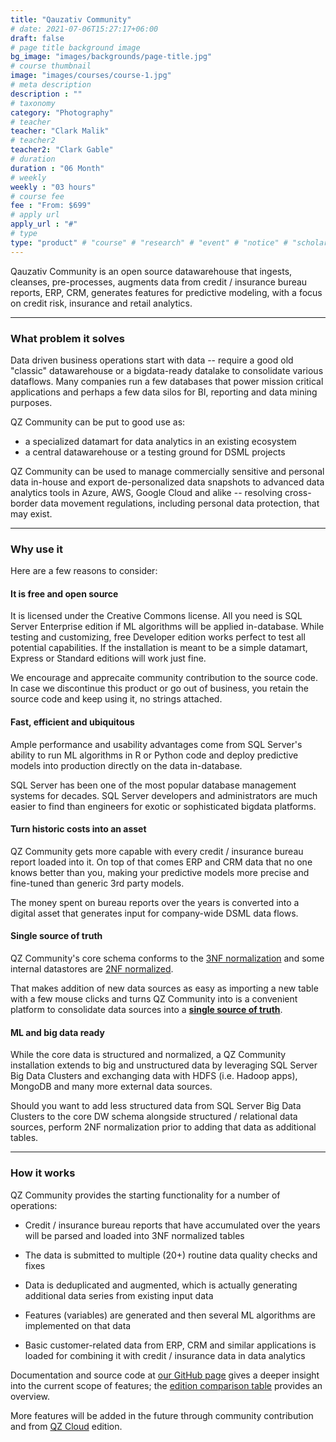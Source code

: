 ```yaml
---
title: "Qauzativ Community"
# date: 2021-07-06T15:27:17+06:00
draft: false
# page title background image
bg_image: "images/backgrounds/page-title.jpg"
# course thumbnail
image: "images/courses/course-1.jpg"
# meta description
description : ""
# taxonomy
category: "Photography"
# teacher
teacher: "Clark Malik"
# teacher2
teacher2: "Clark Gable"
# duration
duration : "06 Month"
# weekly
weekly : "03 hours"
# course fee
fee : "From: $699"
# apply url
apply_url : "#"
# type
type: "product" # "course" # "research" # "event" # "notice" # "scholarship" # "post" # "deliverables"
---
```


Qauzativ Community is an open source datawarehouse that ingests, cleanses,
pre-processes, augments data from credit / insurance bureau reports, ERP, CRM,
generates features for predictive modeling, with a focus on credit risk,
insurance and retail analytics.

***

### What problem it solves

Data driven business operations start with data -- require a good old "classic"
datawarehouse or a bigdata-ready datalake to consolidate various dataflows.
Many companies run a few databases that power mission critical applications
and perhaps a few data silos for BI, reporting and data mining purposes.

QZ Community can be put to good use as:

* a specialized datamart for data analytics in an existing ecosystem
* a central datawarehouse or a testing ground for DSML projects

QZ Community can be used to manage commercially sensitive and personal data
in-house and export de-personalized data snapshots to advanced data analytics
tools in Azure, AWS, Google Cloud and alike -- resolving cross-border data
movement regulations, including personal data protection, that may exist.

***

### Why use it

Here are a few reasons to consider:

#### It is free and open source

It is licensed under the Creative Commons license.
All you need is SQL Server Enterprise edition if ML algorithms will be
applied in-database. While testing and customizing, free Developer
edition works perfect to test all potential capabilities.
If the installation is meant to be a simple datamart, Express or Standard
editions will work just fine.

We encourage and apprecaite community contribution to the source code.
In case we discontinue this product or go out of business, you retain
the source code and keep using it, no strings attached.

#### Fast, efficient and ubiquitous

Ample performance and usability advantages come from SQL Server's ability
to run ML algorithms in R or Python code and deploy predictive models into
production directly on the data in-database.

SQL Server has been one of the most popular database management systems
for decades. SQL Server developers and administrators are much easier to find
than engineers for exotic or sophisticated bigdata platforms.

#### Turn historic costs into an asset

QZ Community gets more capable with every credit / insurance bureau report
loaded into it. On top of that comes ERP and CRM data that no one knows better
than you, making your predictive models more precise and fine-tuned than
generic 3rd party models.

The money spent on bureau reports over the years is converted into a digital
asset that generates input for company-wide DSML data flows.

#### Single source of truth

QZ Community's core schema conforms to the
[3NF normalization](https://en.wikipedia.org/wiki/Third_normal_form)
and some internal datastores are
[2NF normalized](https://en.wikipedia.org/wiki/Second_normal_form).

That makes addition of new data sources as easy as importing a new table
with a few mouse clicks and turns QZ Community into is a convenient platform
to consolidate data sources into a [**single source of truth**](https://en.wikipedia.org/wiki/Single_source_of_truth).

#### ML and big data ready

While the core data is structured and normalized, a QZ Community installation
extends to big and unstructured data by leveraging SQL Server Big Data Clusters
and exchanging data with HDFS (i.e. Hadoop apps), MongoDB and many more
external data sources.

Should you want to add less structured data from SQL Server Big Data Clusters
to the core DW schema alongside structured / relational data sources,
perform 2NF normalization prior to adding that data as additional tables.

***

### How it works

QZ Community provides the starting functionality for a number of operations:

* Credit / insurance bureau reports that have accumulated over the years
  will be parsed and loaded into 3NF normalized tables

* The data is submitted to multiple (20+) routine data quality checks and fixes

* Data is deduplicated and augmented, which is actually generating additional
  data series from existing input data

* Features (variables) are generated and then several ML algorithms
  are implemented on that data

* Basic customer-related data from ERP, CRM and similar applications
  is loaded for combining it with credit / insurance data in data analytics

Documentation and source code at [our GitHub page](https://github.com/Qauzativ)
gives a deeper insight into the current scope of features;
the [edition comparison table](/product) provides an overview.

More features will be added in the future through community contribution
and from [QZ Cloud](/product/qauzativ_cloud) edition.
